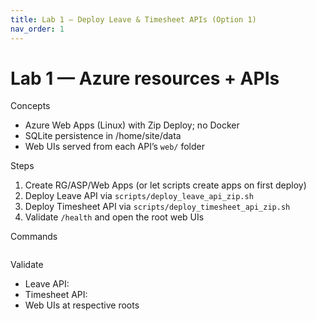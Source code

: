 ```yaml
---
title: Lab 1 — Deploy Leave & Timesheet APIs (Option 1)
nav_order: 1
---
```


# Lab 1 — Azure resources + APIs

Concepts
- Azure Web Apps (Linux) with Zip Deploy; no Docker
- SQLite persistence in /home/site/data
- Web UIs served from each API’s `web/` folder

Steps
1) Create RG/ASP/Web Apps (or let scripts create apps on first deploy)
2) Deploy Leave API via `scripts/deploy_leave_api_zip.sh`
3) Deploy Timesheet API via `scripts/deploy_timesheet_api_zip.sh`
4) Validate `/health` and open the root web UIs

Commands

<pre><code class="language-bash" data-template="# Login and variables
az login
export SUFFIX=&lt;SUFFIX&gt;

# (Optional) Create RG/ASP/apps upfront – see Azure_setup.md (steps 0–2 and 5)

# Deploy Leave API
SUFFIX=$SUFFIX ./scripts/deploy_leave_api_zip.sh

# Deploy Timesheet API
SUFFIX=$SUFFIX ./scripts/deploy_timesheet_api_zip.sh
"></code></pre>

Validate
- Leave API: <span data-suffix-bind data-template="https://mcp-leave-api-<SUFFIX>.azurewebsites.net/health"></span>
- Timesheet API: <span data-suffix-bind data-template="https://mcp-timesheet-api-<SUFFIX>.azurewebsites.net/health"></span>
- Web UIs at respective roots
